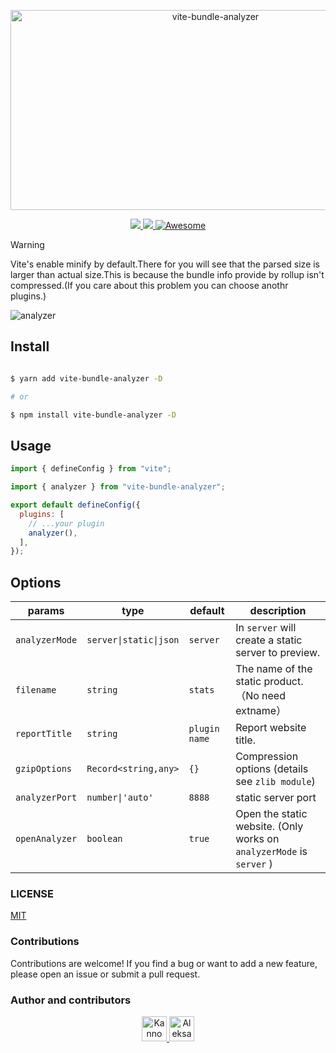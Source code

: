 <p align="center">
  <img src="https://socialify.git.ci/nonzzz/vite-bundle-analyzer/image?description=1&language=1&logo=https%3A%2F%2Fcamo.githubusercontent.com%2F61e102d7c605ff91efedb9d7e47c1c4a07cef59d3e1da202fd74f4772122ca4e%2F68747470733a2f2f766974656a732e6465762f6c6f676f2e737667&name=1&pattern=Circuit%20Board&theme=Auto" alt="vite-bundle-analyzer" width="640" height="320" />
<p>
<p align="center">
  <a href="https://npmjs.com/package/vite-bundle-analyzer">
    <img src="https://img.shields.io/npm/v/vite-bundle-analyzer.svg">
  </a>
  <a href="https://npmjs.com/package/vite-bundle-analyzer">
    <img src="https://img.shields.io/npm/dm/vite-bundle-analyzer.svg">
  </a>
  <a href='https://github.com/sindresorhus/awesome'>
    <img src='https://cdn.rawgit.com/sindresorhus/awesome/d7305f38d29fed78fa85652e3a63e154dd8e8829/media/badge.svg' alt='Awesome'>
  </a>
</p>

> [!WARNING]
> Vite's enable minify by default.There for you will see that the parsed size is larger than actual size.This is because the bundle info
> provide by rollup isn't compressed.(If you care about this problem you can choose anothr plugins.)

![analyzer](./analyzer.gif)

## Install

```bash

$ yarn add vite-bundle-analyzer -D

# or

$ npm install vite-bundle-analyzer -D

```

## Usage

```js
import { defineConfig } from "vite";

import { analyzer } from "vite-bundle-analyzer";

export default defineConfig({
  plugins: [
    // ...your plugin
    analyzer(),
  ],
});
```

## Options

| params         | type                   | default       | description                                                          |
| -------------- | ---------------------- | ------------- | -------------------------------------------------------------------- |
| `analyzerMode` | `server\|static\|json` | `server`      | In `server` will create a static server to preview.                  |
| `filename`     | `string`               | `stats`       | The name of the static product.（No need extname）                   |
| `reportTitle`  | `string`               | `plugin name` | Report website title.                                                |
| `gzipOptions`  | `Record<string,any>`   | `{}`          | Compression options (details see `zlib module`)                      |
| `analyzerPort` | `number\|'auto'`       | `8888`        | static server port                                                   |
| `openAnalyzer` | `boolean`              | `true`        | Open the static website. (Only works on `analyzerMode` is `server` ) |

### LICENSE

[MIT](./LICENSE)

### Contributions

Contributions are welcome! If you find a bug or want to add a new feature, please open an issue or submit a pull
request.

### Author and contributors

<p align="center">
  <a href="https://github.com/nonzzz">
    <img src="https://avatars.githubusercontent.com/u/52351095?v=4&s=40" width="40" height="40" alt="Kanno">
  </a>
  <a href="https://github.com/contributor1">
    <img src="https://avatars.githubusercontent.com/u/77048647?v=4&s=40" width="40" height="40" alt="Aleksandr Mitskevich">
  </a>
  <!-- Add more contributors as needed -->
</p>
